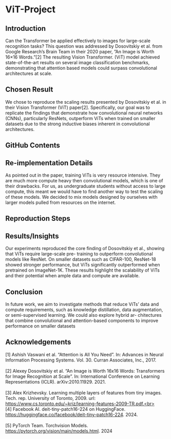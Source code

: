 # ViT-Project

## Introduction
Can the Transformer be applied effectively to images for large-scale recognition tasks? This question was addressed
by Dosovitskiy et al. from Google Research’s Brain Team in their 2020 paper, ”An Image is Worth 16×16
Words.”[2] The resulting Vision Transformer. (ViT) model achieved state-of-the-art results on several image classification benchmarks, demonstrating that attention based models could surpass convolutional architectures at scale.

## Chosen Result
We chose to reproduce the scaling results presented by Dosovitskiy et al. in their Vision Transformer (ViT)
paper[2]. Specifically, our goal was to replicate the findings that demonstrate how convolutional neural networks
(CNNs), particularly ResNets, outperform ViTs when trained on smaller datasets due to the strong inductive
biases inherent in convolutional architectures.

## GitHub Contents

## Re-implementation Details
As pointed out in the paper, training ViTs is very resource intensive. They are much more compute heavy then
convolutional models, which is one of their drawbacks. For us, as undergraduate students without access to
large compute, this meant we would have to find another way to test the scaling of these models. We decided
to mix models designed by ourselves with larger models pulled from resources on the internet.

## Reproduction Steps

## Results/Insights
Our experiments reproduced the core finding of Dosovitskiy et al., showing that ViTs require large-scale pre-
training to outperform convolutional models like ResNet. On smaller datasets such as CIFAR-100, ResNet-18
showed stronger performance, but ViTs significantly outperformed when pretrained on ImageNet-1K. These
results highlight the scalability of ViTs and their potential when ample data and compute are available.

## Conclusion
In future work, we aim to investigate methods that reduce ViTs’ data and compute requirements, such
as knowledge distillation, data augmentation, or semi-supervised learning. We could also explore hybrid ar-
chitectures that combine convolutional and attention-based components to improve performance on smaller
datasets

## Acknowledgements
[1] Ashish Vaswani et al. “Attention is All You Need”. In: Advances in Neural Information Processing Systems.
Vol. 30. Curran Associates, Inc., 2017. <br><br>
[2] Alexey Dosovitskiy et al. “An Image is Worth 16x16 Words: Transformers for Image Recognition at Scale”.
In: International Conference on Learning Representations (ICLR). arXiv:2010.11929. 2021.<br><br>
[3] Alex Krizhevsky. Learning multiple layers of features from tiny images. Tech. rep. University of Toronto,
2009. url: https://www.cs.toronto.edu/~kriz/learning-features-2009-TR.pdf.<br><br>
[4] Facebook AI. deit-tiny-patch16-224 on HuggingFace. https://huggingface.co/facebook/deit-tiny-patch16-224. 2024.<br><br>
[5] PyTorch Team. Torchvision Models. https://pytorch.org/vision/main/models.html. 2024
